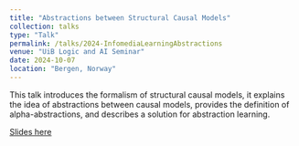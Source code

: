 ```yaml
---
title: "Abstractions between Structural Causal Models"
collection: talks
type: "Talk"
permalink: /talks/2024-InfomediaLearningAbstractions
venue: "UiB Logic and AI Seminar"
date: 2024-10-07
location: "Bergen, Norway"
---
```


This talk introduces the formalism of structural causal models, it explains the idea of abstractions between causal models, provides the definition of alpha-abstractions, and describes a solution for abstraction learning.

[Slides here](InfomediaLearningAbstractions.pdf)
